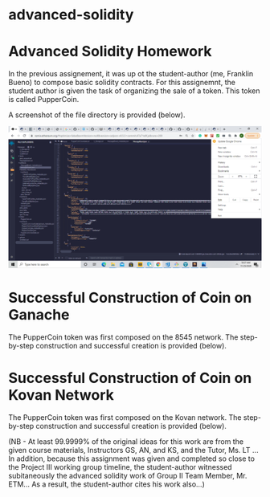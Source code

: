# advanced-solidity
# Advanced Solidity Homework

In the previous assignement, it was up ot the student-author (me, Franklin Bueno) to compose basic solidity contracts. For this assignemnt, the student author is given the task of organizing the sale of a token. This token is called PupperCoin. 


A screenshot of the file directory is provided (below).



![text](/Screenshots/Screenshot%20(2168).png)






# Successful Construction of Coin on Ganache

The PupperCoin token was first composed on the 8545 network. The step-by-step construction and successful creation is provided (below).








# Successful Construction of Coin on Kovan Network


The PupperCoin token was first composed on the Kovan network. The step-by-step construction and successful creation is provided (below).






























































(NB - At least 99.9999% of the original ideas for this work are from the given course materials, Instructors GS, AN, and KS, and the Tutor, Ms. LT ... In addition, because this assignment was given and completed so close to the Project III working group timeline, the student-author witnessed subitaneously the advanced solidity work of Group II Team Member, Mr. ETM... As a result, the student-author cites his work also...)
